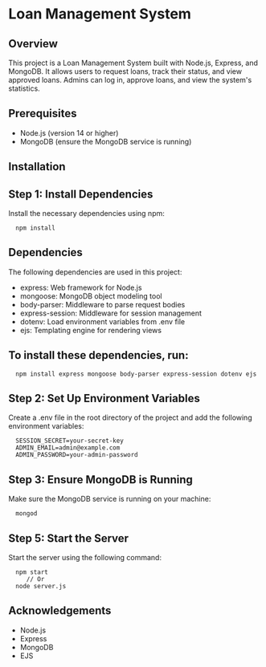 # Loan Management System

## Overview

This project is a Loan Management System built with Node.js, Express, and MongoDB. It allows users to request loans, track their status, and view approved loans. Admins can log in, approve loans, and view the system's statistics.

## Prerequisites

- Node.js (version 14 or higher)
- MongoDB (ensure the MongoDB service is running)

## Installation

## Step 1: Install Dependencies
Install the necessary dependencies using npm:

      npm install

## Dependencies
The following dependencies are used in this project:

- express: Web framework for Node.js
- mongoose: MongoDB object modeling tool
- body-parser: Middleware to parse request bodies
- express-session: Middleware for session management
- dotenv: Load environment variables from .env file
- ejs: Templating engine for rendering views


## To install these dependencies, run:

      npm install express mongoose body-parser express-session dotenv ejs

## Step 2: Set Up Environment Variables
Create a .env file in the root directory of the project and add the following environment variables:

      SESSION_SECRET=your-secret-key
      ADMIN_EMAIL=admin@example.com
      ADMIN_PASSWORD=your-admin-password

## Step 3: Ensure MongoDB is Running
Make sure the MongoDB service is running on your machine:

      mongod

## Step 5: Start the Server
Start the server using the following command:

      npm start
         // Or
      node server.js

## Acknowledgements

   - Node.js
   - Express
   - MongoDB
   - EJS











